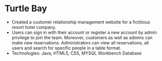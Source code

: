 # Turtle Bay
*	Created a customer relationship management website for a fictitious resort hotel company.
*	Users can sign in with their account or register a new account by admin privilege to join the team. Moreover, customers as well as admins can make new reservations. Administrators can view all reservations, all users and search for specific people in a table format.
*	Technologies: Java, HTML5, CSS, MYSQL Workbench Database 
